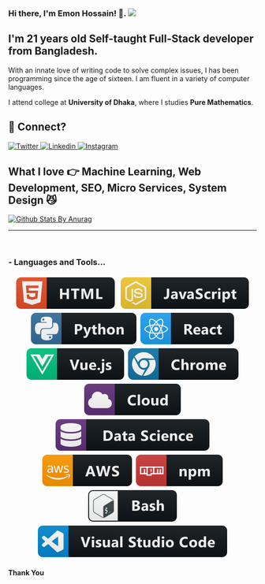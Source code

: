 ### Hi there, I'm Emon Hossain! 👋.  ![](https://pronoun.cyou/x/y?subject=He&object=Him&height=20)

## I'm 21 years old Self-taught Full-Stack developer from Bangladesh. 
With an innate love of writing code to solve complex issues, I has been programming since the age of sixteen. I am fluent in a variety of computer languages.

I attend college at **University of Dhaka**, where I studies **Pure Mathematics**.

## 💬 Connect? <a href="https://twitter.com/emonhossain_dev">
  <img alt="Twitter" width="22px" src="https://cdn.jsdelivr.net/npm/simple-icons@v3/icons/twitter.svg" />
</a>   
<a href="https://www.linkedin.com/in/emon-hossain-9006b816b/">
  <img alt="Linkedin" width="22px" src="https://cdn.jsdelivr.net/npm/simple-icons@v3/icons/linkedin.svg" />
</a>   
<a href="https://www.instagram.com/emonhossainraihan/">
  <img alt="Instagram" width="22px" src="https://cdn.jsdelivr.net/npm/simple-icons@v3/icons/instagram.svg" />
</a>


## What I love 👉 Machine Learning, Web Development, SEO, Micro Services, System Design 😼

[![Github Stats By Anurag](https://github-readme-stats.vercel.app/api?username=emonhossainraihan&show_icons=true&title_color=fff&icon_color=79ff97&text_color=9f9f9f&bg_color=151515)](https://github.com/anuraghazra/github-readme-stats)

*************

<br />

### - Languages and Tools...

<p align="center">

<!-- For more icons please follow  https://github.com/MikeCodesDotNET/ColoredBadges -->

<img src="https://raw.githubusercontent.com/8bithemant/8bithemant/master/svg/dev/languages/html.svg" alt="html" style="vertical-align:top; margin:4px">    
<img src="https://raw.githubusercontent.com/8bithemant/8bithemant/master/svg/dev/languages/js.svg" alt="js" style="vertical-align:top; margin:4px"><img src="https://raw.githubusercontent.com/8bithemant/8bithemant/master/svg/dev/languages/python.svg" alt="python" style="vertical-align:top; margin:4px"><img src="https://raw.githubusercontent.com/8bithemant/8bithemant/master/svg/dev/frameworks/react.svg" alt="react" style="vertical-align:top; margin:4px"><img src="https://raw.githubusercontent.com/8bithemant/8bithemant/master/svg/dev/frameworks/vue.svg" alt="vue" style="vertical-align:top; margin:4px"><img src="https://raw.githubusercontent.com/8bithemant/8bithemant/master/svg/dev/misc/chrome.svg" alt="chrome" style="vertical-align:top; margin:4px"><img src="https://raw.githubusercontent.com/8bithemant/8bithemant/master/svg/dev/misc/cloud.svg" alt="cloud" style="vertical-align:top; margin:4px"><img src="https://raw.githubusercontent.com/8bithemant/8bithemant/master/svg/dev/misc/datascience.svg" alt="datascience" style="vertical-align:top; margin:4px"><img src="https://raw.githubusercontent.com/8bithemant/8bithemant/master/svg/dev/services/aws.svg" alt="aws" style="vertical-align:top; margin:4px"><img src="https://raw.githubusercontent.com/8bithemant/8bithemant/master/svg/dev/services/npm.svg" alt="npm" style="vertical-align:top; margin:4px"><img src="https://raw.githubusercontent.com/8bithemant/8bithemant/master/svg/dev/tools/bash.svg" alt="bash" style="vertical-align:top; margin:4px"><img src="https://raw.githubusercontent.com/8bithemant/8bithemant/master/svg/dev/tools/visualstudio_code.svg" alt="vscode" style="vertical-align:top; margin:4px">
</p>


#### Thank You

<!--
**emonhossainraihan/emonhossainraihan** is a ✨ _special_ ✨ repository because its `README.md` (this file) appears on your GitHub profile.

Here are some ideas to get you started:

- 🔭 I’m currently working on ...
- 🌱 I’m currently learning ...
- 👯 I’m looking to collaborate on ...
- 🤔 I’m looking for help with ...
- 💬 Ask me about ...
- 📫 How to reach me: ...
- 😄 Pronouns: ...
- ⚡ Fun fact: ...
-->
